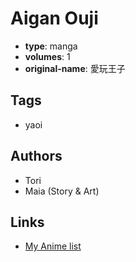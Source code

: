 # Aigan Ouji

-   **type**: manga
-   **volumes**: 1
-   **original-name**: 愛玩王子

## Tags

-   yaoi

## Authors

-   Tori
-   Maia (Story & Art)

## Links

-   [My Anime list](https://myanimelist.net/manga/31559/Aigan_Ouji)
